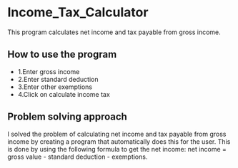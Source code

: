 # Income_Tax_Calculator
This program calculates net income and tax payable from gross income.

## How to use the program

<ul>

<li>1.Enter gross income</li>
<li>2.Enter standard deduction</li>
<li>3.Enter other exemptions</li>
<li>4.Click on calculate income tax</li>

</ul>

## Problem solving approach
I solved the problem of calculating net income and tax payable from gross income by creating a program that automatically does this for the user. This is done by using the following formula to get the net income: net income = gross value - standard deduction - exemptions.


